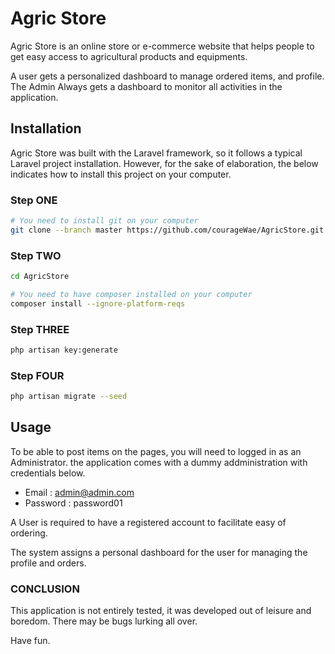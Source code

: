# Agric Store

Agric Store is an online store or e-commerce website that helps people to get easy access to agricultural products and equipments.

A user gets a personalized dashboard to manage ordered items, and profile. 
The Admin Always gets a dashboard to monitor all activities in the application.

## Installation

Agric Store was built with the Laravel framework, so it follows a typical Laravel project installation. However, for the sake of elaboration, the below indicates how to install this project on your computer.


### Step ONE

```bash
# You need to install git on your computer
git clone --branch master https://github.com/courageWae/AgricStore.git
```
### Step TWO

```bash
cd AgricStore

# You need to have composer installed on your computer
composer install --ignore-platform-reqs
```
### Step THREE

```bash
php artisan key:generate
```
### Step FOUR

```bash
php artisan migrate --seed
```

## Usage
To be able to post items on the pages, you will need to logged in as an Administrator. the application comes with a dummy addministration with credentials below.
* Email : admin@admin.com
* Password : password01

A User is required to have a registered account to facilitate easy of ordering. 

The system assigns a personal dashboard for the user for managing the profile and orders.


### CONCLUSION
This application is not entirely tested, it was developed out of leisure and boredom. There may be bugs lurking all over.

Have fun.